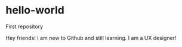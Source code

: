 # hello-world
First repository

Hey friends! I am new to Github and still learning. I am a UX designer!
